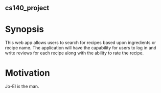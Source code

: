 ## cs140_project

# Synopsis
This web app allows users to search for recipes based upon ingredients or recipe name. The application will have the capability for users to log in and write reviews for each recipe along with the ability to rate the recipe. 


# Motivation
Jo-El is the man.
